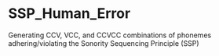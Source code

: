 # SSP_Human_Error
Generating CCV, VCC, and CCVCC combinations of phonemes adhering/violating the Sonority Sequencing Principle (SSP)
